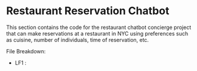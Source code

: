 # Restaurant Reservation Chatbot
This section contains the code for the restaurant chatbot concierge project that can make reservations at a restaurant in NYC using preferences such as cuisine, number of individuals, time of reservation, etc. 

File Breakdown: 
- LF1 : 
